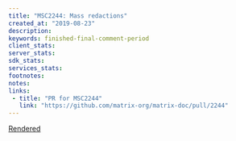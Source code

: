 ```yaml
---
title: "MSC2244: Mass redactions"
created_at: "2019-08-23"
description:
keywords: finished-final-comment-period
client_stats:
server_stats:
sdk_stats:
services_stats:
footnotes:
notes:
links:
 - title: "PR for MSC2244"
   link: "https://github.com/matrix-org/matrix-doc/pull/2244"
---
```

[Rendered](https://github.com/tulir/matrix-doc/blob/mass_redactions/proposals/2244-mass-redactions.md)
